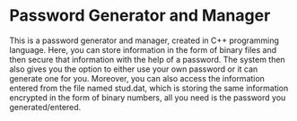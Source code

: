 # Password Generator and Manager
This is a password generator and manager, created in C++ programming language. Here, you can store information in the form of binary files and then secure that information with the help of a password. The system then also gives you the option to either use your own password or it can generate one for you.
Moreover, you can also access the information entered from the file named stud.dat, which is storing the same information encrypted in the form of binary numbers, all you need is the password you generated/entered.
